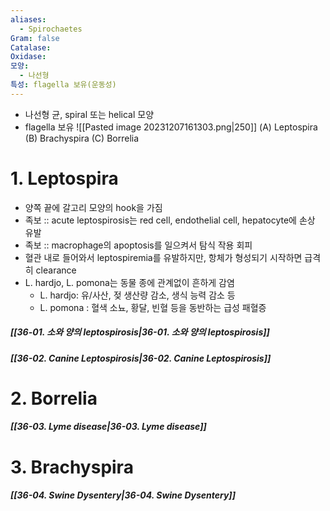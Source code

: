 ```yaml
---
aliases:
  - Spirochaetes
Gram: false
Catalase: 
Oxidase: 
모양:
  - 나선형
특성: flagella 보유(운동성)
---
```

- 나선형 균, spiral 또는 helical 모양
- flagella 보유
![[Pasted image 20231207161303.png|250]]
(A) Leptospira (B) Brachyspira (C) Borrelia
# 1. Leptospira
- 양쪽 끝에 갈고리 모양의 hook을 가짐
- 족보 :: acute leptospirosis는 red cell, endothelial cell, hepatocyte에 손상 유발
- 족보 :: macrophage의 apoptosis를 일으켜서 탐식 작용 회피
- 혈관 내로 들어와서 leptospiremia를 유발하지만, 항체가 형성되기 시작하면 급격히 clearance
- L. hardjo, L. pomona는 동물 종에 관계없이 흔하게 감염
	- L. hardjo: 유/사산, 젖 생산량 감소, 생식 능력 감소 등
	- L. pomona : 혈색 소뇨, 황달, 빈혈 등을 동반하는 급성 패혈증
##### [[36-01. 소와 양의 leptospirosis|36-01. 소와 양의 leptospirosis]]
##### [[36-02. Canine Leptospirosis|36-02. Canine Leptospirosis]]
# 2. Borrelia

##### [[36-03. Lyme disease|36-03. Lyme disease]]
# 3. Brachyspira

##### [[36-04. Swine Dysentery|36-04. Swine Dysentery]]

